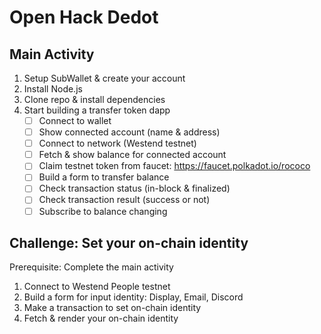 # Open Hack Dedot

## Main Activity

1. Setup SubWallet & create your account
2. Install Node.js
3. Clone repo & install dependencies
4. Start building a transfer token dapp
    - [ ] Connect to wallet
    - [ ] Show connected account (name & address)
    - [ ] Connect to network (Westend testnet)
    - [ ] Fetch & show balance for connected account
    - [ ] Claim testnet token from faucet: https://faucet.polkadot.io/rococo
    - [ ] Build a form to transfer balance
    - [ ] Check transaction status (in-block & finalized)
    - [ ] Check transaction result (success or not)
    - [ ] Subscribe to balance changing

## Challenge: Set your on-chain identity

Prerequisite: Complete the main activity

1. Connect to Westend People testnet
2. Build a form for input identity: Display, Email, Discord
3. Make a transaction to set on-chain identity
4. Fetch & render your on-chain identity

